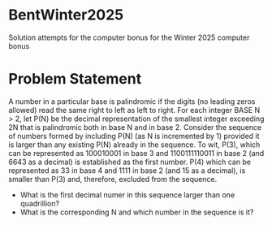 # BentWinter2025
Solution attempts for the computer bonus for the Winter 2025 computer bonus

# Problem Statement

A number in a particular base is palindromic if the digits (no leading zeros allowed) read the same right to 
left as left to right. For each integer BASE N > 2, let P(N) be the decimal representation of the smallest 
integer exceeding 2N that is palindromic both in base N and in base 2.
Consider the sequence of numbers formed by including P(N) (as N is incremented by 1) provided it is larger 
than any existing P(N) already in the sequence. To wit, P(3), which can be represented as 100010001 in base 3 
and 1100111110011 in base 2 (and 6643 as a decimal) is established as the first number. P(4) which can be 
represented as 33 in base 4 and 1111 in base 2 (and 15 as a decimal), is smaller than P(3) and, therefore, 
excluded from the sequence.

- What is the first decimal numer in this sequence larger than one quadrillion?
- What is the corresponding N and which number in the sequence is it?
